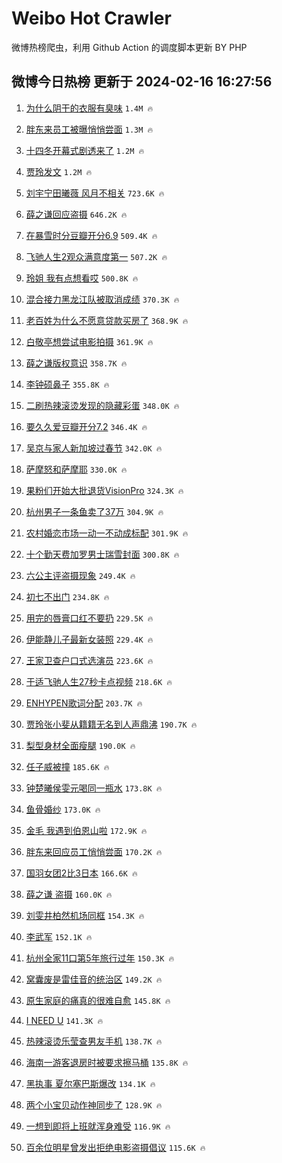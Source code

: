 # Weibo Hot Crawler 



微博热榜爬虫，利用 Github Action 的调度脚本更新 BY PHP 


## 微博今日热榜 更新于 2024-02-16 16:27:56 
1. [为什么阴干的衣服有臭味](https://s.weibo.com/weibo?q=%E4%B8%BA%E4%BB%80%E4%B9%88%E9%98%B4%E5%B9%B2%E7%9A%84%E8%A1%A3%E6%9C%8D%E6%9C%89%E8%87%AD%E5%91%B3&t=31&band_rank=1&Refer=top) `1.4M 🔥` 

1. [胖东来员工被曝悄悄尝面](https://s.weibo.com/weibo?q=%23%E8%83%96%E4%B8%9C%E6%9D%A5%E5%91%98%E5%B7%A5%E8%A2%AB%E6%9B%9D%E6%82%84%E6%82%84%E5%B0%9D%E9%9D%A2%23&t=31&band_rank=2&Refer=top) `1.3M 🔥` 

1. [十四冬开幕式剧透来了](https://s.weibo.com/weibo?q=%23%E5%8D%81%E5%9B%9B%E5%86%AC%E5%BC%80%E5%B9%95%E5%BC%8F%E5%89%A7%E9%80%8F%E6%9D%A5%E4%BA%86%23&t=31&band_rank=3&Refer=top) `1.2M 🔥` 

1. [贾玲发文](https://s.weibo.com/weibo?q=%E8%B4%BE%E7%8E%B2%E5%8F%91%E6%96%87&t=31&band_rank=4&Refer=top) `1.2M 🔥` 

1. [刘宇宁田曦薇 风月不相关](https://s.weibo.com/weibo?q=%E5%88%98%E5%AE%87%E5%AE%81%E7%94%B0%E6%9B%A6%E8%96%87%20%E9%A3%8E%E6%9C%88%E4%B8%8D%E7%9B%B8%E5%85%B3&t=31&band_rank=5&Refer=top) `723.6K 🔥` 

1. [薛之谦回应盗摄](https://s.weibo.com/weibo?q=%23%E8%96%9B%E4%B9%8B%E8%B0%A6%E5%9B%9E%E5%BA%94%E7%9B%97%E6%91%84%23&t=31&band_rank=6&Refer=top) `646.2K 🔥` 

1. [在暴雪时分豆瓣开分6.9](https://s.weibo.com/weibo?q=%23%E5%9C%A8%E6%9A%B4%E9%9B%AA%E6%97%B6%E5%88%86%E8%B1%86%E7%93%A3%E5%BC%80%E5%88%866.9%23&t=31&band_rank=7&Refer=top) `509.4K 🔥` 

1. [飞驰人生2观众满意度第一](https://s.weibo.com/weibo?q=%23%E9%A3%9E%E9%A9%B0%E4%BA%BA%E7%94%9F2%E8%A7%82%E4%BC%97%E6%BB%A1%E6%84%8F%E5%BA%A6%E7%AC%AC%E4%B8%80%23&t=31&band_rank=8&Refer=top) `507.2K 🔥` 

1. [玲姐 我有点想看哎](https://s.weibo.com/weibo?q=%E7%8E%B2%E5%A7%90%20%E6%88%91%E6%9C%89%E7%82%B9%E6%83%B3%E7%9C%8B%E5%93%8E&t=31&band_rank=9&Refer=top) `500.8K 🔥` 

1. [混合接力黑龙江队被取消成绩](https://s.weibo.com/weibo?q=%23%E6%B7%B7%E5%90%88%E6%8E%A5%E5%8A%9B%E9%BB%91%E9%BE%99%E6%B1%9F%E9%98%9F%E8%A2%AB%E5%8F%96%E6%B6%88%E6%88%90%E7%BB%A9%23&t=31&band_rank=10&Refer=top) `370.3K 🔥` 

1. [老百姓为什么不愿意贷款买房了](https://s.weibo.com/weibo?q=%23%E8%80%81%E7%99%BE%E5%A7%93%E4%B8%BA%E4%BB%80%E4%B9%88%E4%B8%8D%E6%84%BF%E6%84%8F%E8%B4%B7%E6%AC%BE%E4%B9%B0%E6%88%BF%E4%BA%86%23&t=31&band_rank=11&Refer=top) `368.9K 🔥` 

1. [白敬亭想尝试电影拍摄](https://s.weibo.com/weibo?q=%23%E7%99%BD%E6%95%AC%E4%BA%AD%E6%83%B3%E5%B0%9D%E8%AF%95%E7%94%B5%E5%BD%B1%E6%8B%8D%E6%91%84%23&t=31&band_rank=12&Refer=top) `361.9K 🔥` 

1. [薛之谦版权意识](https://s.weibo.com/weibo?q=%E8%96%9B%E4%B9%8B%E8%B0%A6%E7%89%88%E6%9D%83%E6%84%8F%E8%AF%86&t=31&band_rank=13&Refer=top) `358.7K 🔥` 

1. [李钟硕鼻子](https://s.weibo.com/weibo?q=%E6%9D%8E%E9%92%9F%E7%A1%95%E9%BC%BB%E5%AD%90&t=31&band_rank=14&Refer=top) `355.8K 🔥` 

1. [二刷热辣滚烫发现的隐藏彩蛋](https://s.weibo.com/weibo?q=%23%E4%BA%8C%E5%88%B7%E7%83%AD%E8%BE%A3%E6%BB%9A%E7%83%AB%E5%8F%91%E7%8E%B0%E7%9A%84%E9%9A%90%E8%97%8F%E5%BD%A9%E8%9B%8B%23&t=31&band_rank=15&Refer=top) `348.0K 🔥` 

1. [要久久爱豆瓣开分7.2](https://s.weibo.com/weibo?q=%23%E8%A6%81%E4%B9%85%E4%B9%85%E7%88%B1%E8%B1%86%E7%93%A3%E5%BC%80%E5%88%867.2%23&t=31&band_rank=16&Refer=top) `346.4K 🔥` 

1. [吴京与家人新加坡过春节](https://s.weibo.com/weibo?q=%23%E5%90%B4%E4%BA%AC%E4%B8%8E%E5%AE%B6%E4%BA%BA%E6%96%B0%E5%8A%A0%E5%9D%A1%E8%BF%87%E6%98%A5%E8%8A%82%23&t=31&band_rank=17&Refer=top) `342.0K 🔥` 

1. [萨摩怒和萨摩耶](https://s.weibo.com/weibo?q=%E8%90%A8%E6%91%A9%E6%80%92%E5%92%8C%E8%90%A8%E6%91%A9%E8%80%B6&t=31&band_rank=18&Refer=top) `330.0K 🔥` 

1. [果粉们开始大批退货VisionPro](https://s.weibo.com/weibo?q=%23%E6%9E%9C%E7%B2%89%E4%BB%AC%E5%BC%80%E5%A7%8B%E5%A4%A7%E6%89%B9%E9%80%80%E8%B4%A7VisionPro%23&t=31&band_rank=19&Refer=top) `324.3K 🔥` 

1. [杭州男子一条鱼卖了37万](https://s.weibo.com/weibo?q=%23%E6%9D%AD%E5%B7%9E%E7%94%B7%E5%AD%90%E4%B8%80%E6%9D%A1%E9%B1%BC%E5%8D%96%E4%BA%8637%E4%B8%87%23&t=31&band_rank=20&Refer=top) `304.9K 🔥` 

1. [农村婚恋市场一动一不动成标配](https://s.weibo.com/weibo?q=%23%E5%86%9C%E6%9D%91%E5%A9%9A%E6%81%8B%E5%B8%82%E5%9C%BA%E4%B8%80%E5%8A%A8%E4%B8%80%E4%B8%8D%E5%8A%A8%E6%88%90%E6%A0%87%E9%85%8D%23&t=31&band_rank=21&Refer=top) `301.9K 🔥` 

1. [十个勤天费加罗男士瑞雪封面](https://s.weibo.com/weibo?q=%23%E5%8D%81%E4%B8%AA%E5%8B%A4%E5%A4%A9%E8%B4%B9%E5%8A%A0%E7%BD%97%E7%94%B7%E5%A3%AB%E7%91%9E%E9%9B%AA%E5%B0%81%E9%9D%A2%23&t=31&band_rank=22&Refer=top) `300.8K 🔥` 

1. [六公主评盗摄现象](https://s.weibo.com/weibo?q=%23%E5%85%AD%E5%85%AC%E4%B8%BB%E8%AF%84%E7%9B%97%E6%91%84%E7%8E%B0%E8%B1%A1%23&t=31&band_rank=23&Refer=top) `249.4K 🔥` 

1. [初七不出门](https://s.weibo.com/weibo?q=%23%E5%88%9D%E4%B8%83%E4%B8%8D%E5%87%BA%E9%97%A8%23&t=31&band_rank=24&Refer=top) `234.8K 🔥` 

1. [用完的唇膏口红不要扔](https://s.weibo.com/weibo?q=%E7%94%A8%E5%AE%8C%E7%9A%84%E5%94%87%E8%86%8F%E5%8F%A3%E7%BA%A2%E4%B8%8D%E8%A6%81%E6%89%94&t=31&band_rank=25&Refer=top) `229.5K 🔥` 

1. [伊能静儿子最新女装照](https://s.weibo.com/weibo?q=%23%E4%BC%8A%E8%83%BD%E9%9D%99%E5%84%BF%E5%AD%90%E6%9C%80%E6%96%B0%E5%A5%B3%E8%A3%85%E7%85%A7%23&t=31&band_rank=26&Refer=top) `229.4K 🔥` 

1. [王家卫查户口式选演员](https://s.weibo.com/weibo?q=%23%E7%8E%8B%E5%AE%B6%E5%8D%AB%E6%9F%A5%E6%88%B7%E5%8F%A3%E5%BC%8F%E9%80%89%E6%BC%94%E5%91%98%23&t=31&band_rank=27&Refer=top) `223.6K 🔥` 

1. [于适飞驰人生27秒卡点视频](https://s.weibo.com/weibo?q=%23%E4%BA%8E%E9%80%82%E9%A3%9E%E9%A9%B0%E4%BA%BA%E7%94%9F27%E7%A7%92%E5%8D%A1%E7%82%B9%E8%A7%86%E9%A2%91%23&t=31&band_rank=28&Refer=top) `218.6K 🔥` 

1. [ENHYPEN歌词分配](https://s.weibo.com/weibo?q=ENHYPEN%E6%AD%8C%E8%AF%8D%E5%88%86%E9%85%8D&t=31&band_rank=29&Refer=top) `203.7K 🔥` 

1. [贾玲张小斐从籍籍无名到人声鼎沸](https://s.weibo.com/weibo?q=%23%E8%B4%BE%E7%8E%B2%E5%BC%A0%E5%B0%8F%E6%96%90%E4%BB%8E%E7%B1%8D%E7%B1%8D%E6%97%A0%E5%90%8D%E5%88%B0%E4%BA%BA%E5%A3%B0%E9%BC%8E%E6%B2%B8%23&t=31&band_rank=30&Refer=top) `190.7K 🔥` 

1. [梨型身材全面瘦腿](https://s.weibo.com/weibo?q=%E6%A2%A8%E5%9E%8B%E8%BA%AB%E6%9D%90%E5%85%A8%E9%9D%A2%E7%98%A6%E8%85%BF&t=31&band_rank=31&Refer=top) `190.0K 🔥` 

1. [任子威被撞](https://s.weibo.com/weibo?q=%E4%BB%BB%E5%AD%90%E5%A8%81%E8%A2%AB%E6%92%9E&t=31&band_rank=32&Refer=top) `185.6K 🔥` 

1. [钟楚曦侯雯元喝同一瓶水](https://s.weibo.com/weibo?q=%23%E9%92%9F%E6%A5%9A%E6%9B%A6%E4%BE%AF%E9%9B%AF%E5%85%83%E5%96%9D%E5%90%8C%E4%B8%80%E7%93%B6%E6%B0%B4%23&t=31&band_rank=33&Refer=top) `173.8K 🔥` 

1. [鱼骨婚纱](https://s.weibo.com/weibo?q=%E9%B1%BC%E9%AA%A8%E5%A9%9A%E7%BA%B1&t=31&band_rank=34&Refer=top) `173.0K 🔥` 

1. [金毛 我遇到伯恩山啦](https://s.weibo.com/weibo?q=%E9%87%91%E6%AF%9B%20%E6%88%91%E9%81%87%E5%88%B0%E4%BC%AF%E6%81%A9%E5%B1%B1%E5%95%A6&t=31&band_rank=35&Refer=top) `172.9K 🔥` 

1. [胖东来回应员工悄悄尝面](https://s.weibo.com/weibo?q=%23%E8%83%96%E4%B8%9C%E6%9D%A5%E5%9B%9E%E5%BA%94%E5%91%98%E5%B7%A5%E6%82%84%E6%82%84%E5%B0%9D%E9%9D%A2%23&t=31&band_rank=36&Refer=top) `170.2K 🔥` 

1. [国羽女团2比3日本](https://s.weibo.com/weibo?q=%23%E5%9B%BD%E7%BE%BD%E5%A5%B3%E5%9B%A22%E6%AF%943%E6%97%A5%E6%9C%AC%23&t=31&band_rank=37&Refer=top) `166.6K 🔥` 

1. [薛之谦 盗摄](https://s.weibo.com/weibo?q=%E8%96%9B%E4%B9%8B%E8%B0%A6%20%E7%9B%97%E6%91%84&t=31&band_rank=38&Refer=top) `160.0K 🔥` 

1. [刘雯井柏然机场同框](https://s.weibo.com/weibo?q=%E5%88%98%E9%9B%AF%E4%BA%95%E6%9F%8F%E7%84%B6%E6%9C%BA%E5%9C%BA%E5%90%8C%E6%A1%86&t=31&band_rank=39&Refer=top) `154.3K 🔥` 

1. [李武军](https://s.weibo.com/weibo?q=%E6%9D%8E%E6%AD%A6%E5%86%9B&t=31&band_rank=40&Refer=top) `152.1K 🔥` 

1. [杭州全家11口第5年旅行过年](https://s.weibo.com/weibo?q=%23%E6%9D%AD%E5%B7%9E%E5%85%A8%E5%AE%B611%E5%8F%A3%E7%AC%AC5%E5%B9%B4%E6%97%85%E8%A1%8C%E8%BF%87%E5%B9%B4%23&t=31&band_rank=41&Refer=top) `150.3K 🔥` 

1. [窝囊废是雷佳音的统治区](https://s.weibo.com/weibo?q=%E7%AA%9D%E5%9B%8A%E5%BA%9F%E6%98%AF%E9%9B%B7%E4%BD%B3%E9%9F%B3%E7%9A%84%E7%BB%9F%E6%B2%BB%E5%8C%BA&t=31&band_rank=42&Refer=top) `149.2K 🔥` 

1. [原生家庭的痛真的很难自愈](https://s.weibo.com/weibo?q=%E5%8E%9F%E7%94%9F%E5%AE%B6%E5%BA%AD%E7%9A%84%E7%97%9B%E7%9C%9F%E7%9A%84%E5%BE%88%E9%9A%BE%E8%87%AA%E6%84%88&t=31&band_rank=43&Refer=top) `145.8K 🔥` 

1. [I NEED U](https://s.weibo.com/weibo?q=I%20NEED%20U&t=31&band_rank=44&Refer=top) `141.3K 🔥` 

1. [热辣滚烫乐莹查男友手机](https://s.weibo.com/weibo?q=%23%E7%83%AD%E8%BE%A3%E6%BB%9A%E7%83%AB%E4%B9%90%E8%8E%B9%E6%9F%A5%E7%94%B7%E5%8F%8B%E6%89%8B%E6%9C%BA%23&t=31&band_rank=45&Refer=top) `138.7K 🔥` 

1. [海南一游客退房时被要求擦马桶](https://s.weibo.com/weibo?q=%23%E6%B5%B7%E5%8D%97%E4%B8%80%E6%B8%B8%E5%AE%A2%E9%80%80%E6%88%BF%E6%97%B6%E8%A2%AB%E8%A6%81%E6%B1%82%E6%93%A6%E9%A9%AC%E6%A1%B6%23&t=31&band_rank=46&Refer=top) `135.8K 🔥` 

1. [黑执事 夏尔塞巴斯爆改](https://s.weibo.com/weibo?q=%E9%BB%91%E6%89%A7%E4%BA%8B%20%E5%A4%8F%E5%B0%94%E5%A1%9E%E5%B7%B4%E6%96%AF%E7%88%86%E6%94%B9&t=31&band_rank=47&Refer=top) `134.1K 🔥` 

1. [两个小宝贝动作神同步了](https://s.weibo.com/weibo?q=%E4%B8%A4%E4%B8%AA%E5%B0%8F%E5%AE%9D%E8%B4%9D%E5%8A%A8%E4%BD%9C%E7%A5%9E%E5%90%8C%E6%AD%A5%E4%BA%86&t=31&band_rank=48&Refer=top) `128.9K 🔥` 

1. [一想到即将上班就浑身难受](https://s.weibo.com/weibo?q=%E4%B8%80%E6%83%B3%E5%88%B0%E5%8D%B3%E5%B0%86%E4%B8%8A%E7%8F%AD%E5%B0%B1%E6%B5%91%E8%BA%AB%E9%9A%BE%E5%8F%97&t=31&band_rank=49&Refer=top) `116.9K 🔥` 

1. [百余位明星曾发出拒绝电影盗摄倡议](https://s.weibo.com/weibo?q=%23%E7%99%BE%E4%BD%99%E4%BD%8D%E6%98%8E%E6%98%9F%E6%9B%BE%E5%8F%91%E5%87%BA%E6%8B%92%E7%BB%9D%E7%94%B5%E5%BD%B1%E7%9B%97%E6%91%84%E5%80%A1%E8%AE%AE%23&t=31&band_rank=50&Refer=top) `115.6K 🔥` 

